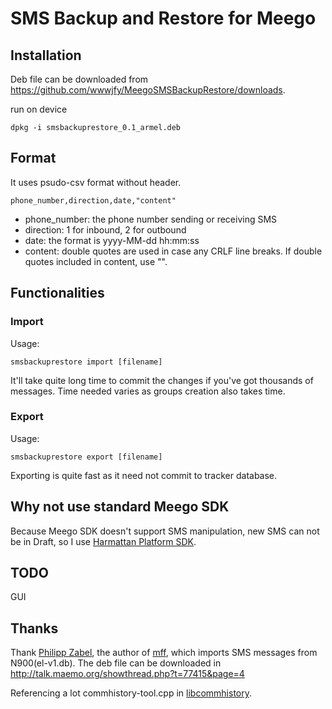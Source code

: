 # SMS Backup and Restore for Meego

## Installation

Deb file can be downloaded from <https://github.com/wwwjfy/MeegoSMSBackupRestore/downloads>.

run on device

    dpkg -i smsbackuprestore_0.1_armel.deb

## Format

It uses psudo-csv format without header.

	phone_number,direction,date,"content"

- phone_number: the phone number sending or receiving SMS
- direction: 1 for inbound, 2 for outbound
- date: the format is yyyy-MM-dd hh:mm:ss
- content: double quotes are used in case any CRLF line breaks. If double quotes included in content, use "".

## Functionalities

### Import

Usage:

    smsbackuprestore import [filename]

It'll take quite long time to commit the changes if you've got thousands of messages.
Time needed varies as groups creation also takes time.

### Export

Usage:

    smsbackuprestore export [filename]

Exporting is quite fast as it need not commit to tracker database.

## Why not use standard Meego SDK

Because Meego SDK doesn't support SMS manipulation, new SMS can not be in Draft, so I use [Harmattan Platform SDK](http://harmattan-dev.nokia.com/platform-sdk/).

## TODO

GUI

## Thanks

Thank [Philipp Zabel](philipp.zabel@gmail.com), the author of [mff](http://gitorious.org/mff/mff), which imports SMS messages from N900(el-v1.db). The deb file can be downloaded in <http://talk.maemo.org/showthread.php?t=77415&page=4>

Referencing a lot commhistory-tool.cpp in [libcommhistory](https://gitorious.org/commhistory/libcommhistory).